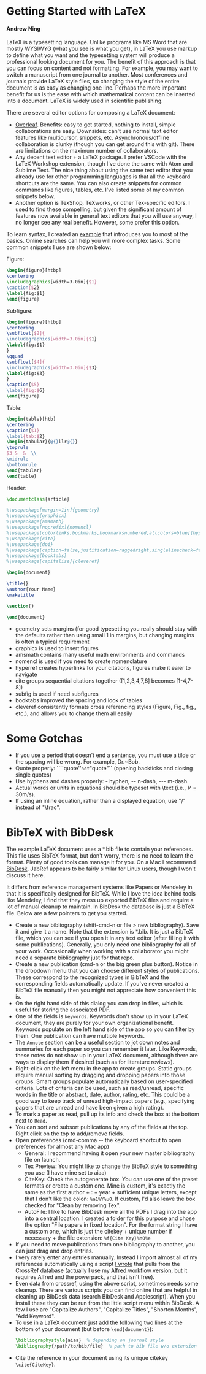 # Getting Started with LaTeX

#### Andrew Ning

LaTeX is a typesetting language.  Unlike programs like MS Word that are mostly WYSIWYG (what you see is what you get), in LaTeX you use markup to define what you want and the typesetting system will produce a professional looking document for you.  The benefit of this approach is that you can focus on content and not formatting.  For example, you may want to switch a manuscript from one journal to another.  Most conferences and journals provide LaTeX style files, so changing the style of the entire document is as easy as changing one line.  Perhaps the more important benefit for us is the ease with which mathematical content can be inserted into a document.  LaTeX is widely used in scientific publishing.

There are several editor options for composing a LaTeX document:

- [Overleaf](https://www.overleaf.com).  Benefits: easy to get started, nothing to install, simple collaborations are easy. Downsides: can't use normal text editor features like multicursor, snippets, etc.  Asynchronous/offline collaboration is clunky (though you can get around this with git).  There are limitations on the maximum number of collaborators.
- Any decent text editor + a LaTeX package.  I prefer VSCode with the LaTeX Workshop extension, though I've done the same with Atom and Sublime Text.  The nice thing about using the same text editor that you already use for other programming languages is that all the keyboard shortcuts are the same.  You can also create snippets for common commands like figures, tables, etc.  I've listed some of my common snippets below.
- Another option is TexShop, TeXworks, or other Tex-specific editors.  I used to find these compelling, but given the significant amount of features now available in general text editors that you will use anyway, I no longer see any real benefit.  However, some prefer this option.

To learn syntax, I created an [example](https://www.overleaf.com/latex/examples/a-simple-example-for-me-en-575/tmvvshzxypsj#share) that introduces you to most of the basics.  Online searches can help you will more complex tasks.  Some common snippets I use are shown below:

Figure:
```tex
\begin{figure}[htbp]
\centering
\includegraphics[width=3.0in]{$1}
\caption{$2}
\label{fig:$1}
\end{figure}
```

Subfigure:
```tex
\begin{figure}[htbp]
\centering
\subfloat[$2]{
\includegraphics[width=3.0in]{$1}
\label{fig:$1}
}
\qquad
\subfloat[$4]{
\includegraphics[width=3.0in]{$3}
\label{fig:$3}
}
\caption{$5}
\label{fig:$6}
\end{figure}
```

Table:
```tex
\begin{table}[htb]
\centering
\caption{$1}
\label{tab:$2}
\begin{tabular}{@{}llr@{}}
\toprule
$3 &  &  \\
\midrule
\bottomrule
\end{tabular}
\end{table}
```

Header:
```tex
\documentclass{article}

%\usepackage[margin=1in]{geometry}
%\usepackage{graphicx}
%\usepackage{amsmath}
%\usepackage[noprefix]{nomencl}
%\usepackage[colorlinks,bookmarks,bookmarksnumbered,allcolors=blue]{hyperref}
%\usepackage{cite}
%\usepackage{doi}
%\usepackage[caption=false,justification=raggedright,singlelinecheck=false]{subfig}
%\usepackage{booktabs}
%\usepackage[capitalise]{cleveref}

\begin{document}

\title{}
\author{Your Name}
\maketitle

\section{}

\end{document}
```

- geometry sets margins (for good typesetting you really should stay with the defaults rather than using small 1 in margins, but changing margins is often a typical requirement
- graphicx is used to insert figures
- amsmath contains many useful math environments and commands 
- nomencl is used if you need to create nomenclature
- hyperref creates hyperlinks for your citations, figures make it eaier to navigate
- cite groups sequential citations together ([1,2,3,4,7,8] becomes [1-4,7-8])
- subfig is used if need subfigures
- booktabs improved the spacing and look of tables
- cleveref consistently formats cross referencing styles (Figure, Fig., fig., etc.), and allows you to change them all easily

# Some Gotchas

- If you use a period that doesn't end a sentence, you must use a tilde or the spacing will be wrong.  For example, Dr.~Bob.
- Quote properly: ````quote''`` not ``"quote"`` (opening backticks and closing single quotes)
- Use hyphens and dashes properly: - hyphen, -- n-dash, --- m-dash.  
- Actual words or units in equations should be typeset with \text (i.e., $V = 30 \text{m/s}$).
- If using an inline equation, rather than a displayed equation, use "/" instead of "\frac".


# BibTeX with BibDesk

The example LaTeX document uses a *.bib file to contain your references.  This file uses BibTeX format, but don't worry, there is no need to learn the format.  Plenty of good tools can manage it for you.  On a Mac I recommend [BibDesk](https://bibdesk.sourceforge.io). JabRef appears to be fairly similar for Linux users, though I won't discuss it here.

It differs from reference management systems like Papers or Mendeley in that it is specifically designed for BibTeX.  While I love the idea behind tools like Mendeley, I find that they mess up exported BibTeX files and require a lot of manual cleanup to maintain.  In BibDesk the database is just a BibTeX file.  Below are a few pointers to get you started.

- Create a new bibliography (shift-cmd-n or file > new bibliography).  Save it and give it a name.  Note that the extension is \*.bib.  It is just a BibTeX file, which you can see if you open it in any text editor (after filling it with some publications).  Generally, you only need one bibliography for all of your work.  Occasionally when working with a collaborator you might need a separate bibliography just for that repo.
- Create a new publication (cmd-n or the big green plus button).  Notice in the dropdown menu that you can choose different styles of publications.  These correspond to the recognized types in BibTeX and the corresponding fields automatically update.  If you've never created a BibTeX file manually then you might not appreciate how convenient this is.  
- On the right hand side of this dialog you can drop in files, which is useful for storing the associated PDF. 
- One of the fields is `keywords`.  Keywords don't show up in your LaTeX document, they are purely for your own organizational benefit.  Keywords populate on the left hand side of the app so you can filter by them.  One publication can have multiple keywords.
- The `Annote` section can be a useful section to jot down notes and summaries for each paper so you can remember it later. Like Keywords, these notes do not show up in your LaTeX document, although there are ways to display them if desired (such as for literature reviews). 
- Right-click on the left menu in the app to create groups. Static groups require manual sorting by dragging and dropping papers into those groups. Smart groups populate automatically based on user-specified criteria. Lots of criteria can be used, such as read/unread, specific words in the title or abstract, date, author, rating, etc. This could be a good way to keep track of unread high-impact papers (e.g., specifying papers that are unread and have been given a high rating).
- To mark a paper as read, pull up its info and check the box at the bottom next to `Read`.
- You can sort and subsort publications by any of the fields at the top.  Right click on the top to add/remove fields.
- Open preferences (cmd-comma -- the keyboard shortcut to open preferences for almost any Mac app)
    - General: I recommend having it open your new master bibliography file on launch.
    - Tex Preview: You might like to change the BibTeX style to something you use (I have mine set to aiaa)
    - CiteKey: Check the autogenerate box.  You can use one of the preset formats or create a custom one.  Mine is custom, it's exactly the same as the first author + : + year + sufficient unique letters, except that I don't like the colon: `%a1%Y%u0`.  If custom, I'd also leave the box checked for "Clean by removing Tex".
    - AutoFile: I like to have BibDesk move all the PDFs I drag into the app into a central location.  I created a folder for this purpose and chose the option "File papers in fixed location".  For the format string I have a custom one, which is just the citekey + unique number if necessary + the file extension: `%f{Cite Key}%n0%e`
- If you need to move publications from one bibliography to another, you can just drag and drop entries.
- I very rarely enter any entries manually. Instead I import almost all of my references automatically using a script [I wrote](https://github.com/byuflowlab/bibteximport) that pulls from the CrossRef database (actually I use my [Alfred workflow version](https://github.com/andrewning/alfred-workflows-scientific), but it requires Alfred and the powerpack, and that isn't free).
- Even data from crossref, using the above script, sometimes needs some cleanup.  There are various scripts you can find online that are helpful in cleaning up BibDesk data (search BibDesk and Applescript).  When you install these they can be run from the little script menu within BibDesk.  A few I use are "Capitalize Authors", "Capitalize Titles", "Shorten Months", "Add Keyword".
- To use in a LaTeX document just add the following two lines at the bottom of your document (but before `\end{document}`):
    ```tex
    \bibliographystyle{aiaa}  % depending on journal style
    \bibliography{/path/to/bib/file}  % path to bib file w/o extension
    ```
- Cite the reference in your document using its unique citekey `\cite{CiteKey}`. 

